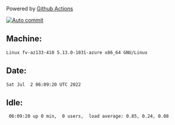 Powered by [Github Actions](https://github.com/features/actions)

[![Auto commit](https://github.com/gyfary/workstation/workflows/Auto%20commit/badge.svg)](https://github.com/gyfary/workstation/actions?query=workflow%3A%22Auto+commit%22)

## Machine:
```
Linux fv-az133-410 5.13.0-1031-azure x86_64 GNU/Linux
```
## Date:
```
Sat Jul  2 06:09:20 UTC 2022
```
## Idle:
```
 06:09:20 up 0 min,  0 users,  load average: 0.85, 0.24, 0.08
```
